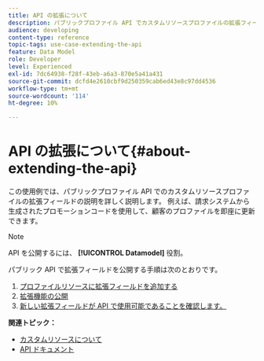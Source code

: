 ```yaml
---
title: API の拡張について
description: パブリックプロファイル API でカスタムリソースプロファイルの拡張フィールドを公開する方法を説明します。
audience: developing
content-type: reference
topic-tags: use-case-extending-the-api
feature: Data Model
role: Developer
level: Experienced
exl-id: 7dc64938-f28f-43eb-a6a3-870e5a41a431
source-git-commit: dcfd4e2610cbf9d250359cab6ed43e8c97dd4536
workflow-type: tm+mt
source-wordcount: '114'
ht-degree: 10%

---
```


# API の拡張について{#about-extending-the-api}

この使用例では、パブリックプロファイル API でのカスタムリソースプロファイルの拡張フィールドの説明を詳しく説明します。 例えば、請求システムから生成されたプロモーションコードを使用して、顧客のプロファイルを即座に更新できます。

>[!NOTE]
>
>API を公開するには、 **[!UICONTROL Datamodel]** 役割。

パブリック API で拡張フィールドを公開する手順は次のとおりです。

1. [プロファイルリソースに拡張フィールドを追加する](../../developing/using/step-1-add-extension-fields-to-the-profile-resource.md)
1. [拡張機能の公開](../../developing/using/step-2-publish-the-extension.md)
1. [新しい拡張フィールドが API で使用可能であることを確認します。](../../developing/using/step-3-verify-the-extension.md)

**関連トピック：**

* [カスタムリソースについて](../../developing/using/data-model-concepts.md)
* [API ドキュメント](../../api/using/get-started-apis.md)
